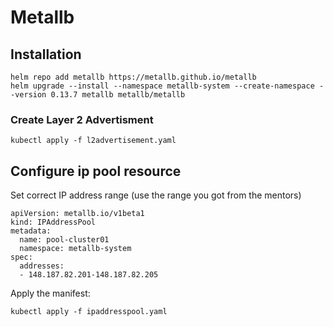 # Metallb

## Installation

```
helm repo add metallb https://metallb.github.io/metallb
helm upgrade --install --namespace metallb-system --create-namespace --version 0.13.7 metallb metallb/metallb
```

### Create Layer 2 Advertisment

```
kubectl apply -f l2advertisement.yaml
```

## Configure ip pool resource

Set correct IP address range (use the range you got from the mentors)
```
apiVersion: metallb.io/v1beta1
kind: IPAddressPool
metadata:
  name: pool-cluster01
  namespace: metallb-system
spec:
  addresses:
  - 148.187.82.201-148.187.82.205
```

Apply the manifest:
```
kubectl apply -f ipaddresspool.yaml
```



